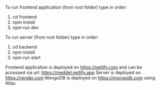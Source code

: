 To run frontend application (from root folder) type in order:

1. cd frontend
2. npm install
3. npm run dev

To run server (from root folder) type in order:

1. cd backend
2. npm install
3. npm run start

Frontend application is deployed on https://netlify.com and can be accessed via url: https://meddel.netlify.app
Server is deployed on https://render.com
MongoDB is deployed on https://mongodb.com using Atlas
